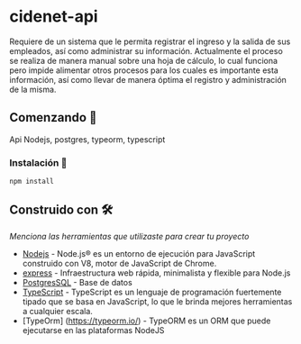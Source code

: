 # cidenet-api

Requiere de un sistema que le permita registrar el ingreso y la salida de sus empleados, así como administrar su información. Actualmente el proceso se realiza de manera manual sobre una hoja de cálculo, lo cual funciona pero impide alimentar otros procesos para los cuales es importante esta información, así como llevar de manera óptima el registro y administración de la misma.

## Comenzando 🚀

Api Nodejs, postgres, typeorm, typescript

### Instalación 🔧

```
npm install
```


## Construido con 🛠️

_Menciona las herramientas que utilizaste para crear tu proyecto_

* [Nodejs](https://nodejs.org/es/) - Node.js® es un entorno de ejecución para JavaScript construido con V8, motor de JavaScript de Chrome.
* [express](https://expressjs.com/es/) - Infraestructura web rápida, minimalista y flexible para Node.js
* [PostgresSQL](https://www.postgresql.org/) - Base de datos
* [TypeScript](https://www.typescriptlang.org/) - TypeScript es un lenguaje de programación fuertemente tipado que se basa en JavaScript, lo que le brinda mejores herramientas a cualquier escala.
* [TypeOrm] (https://typeorm.io/) - TypeORM es un ORM que puede ejecutarse en las plataformas NodeJS
